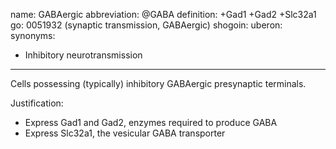 name: GABAergic
abbreviation: @GABA
definition: +Gad1 +Gad2 +Slc32a1
go: 0051932 (synaptic transmission, GABAergic)
shogoin: 
uberon: 
synonyms:
- Inhibitory neurotransmission
---

Cells possessing (typically) inhibitory GABAergic presynaptic terminals. 

Justification:

* Express Gad1 and Gad2, enzymes required to produce GABA
* Express Slc32a1, the vesicular GABA transporter
